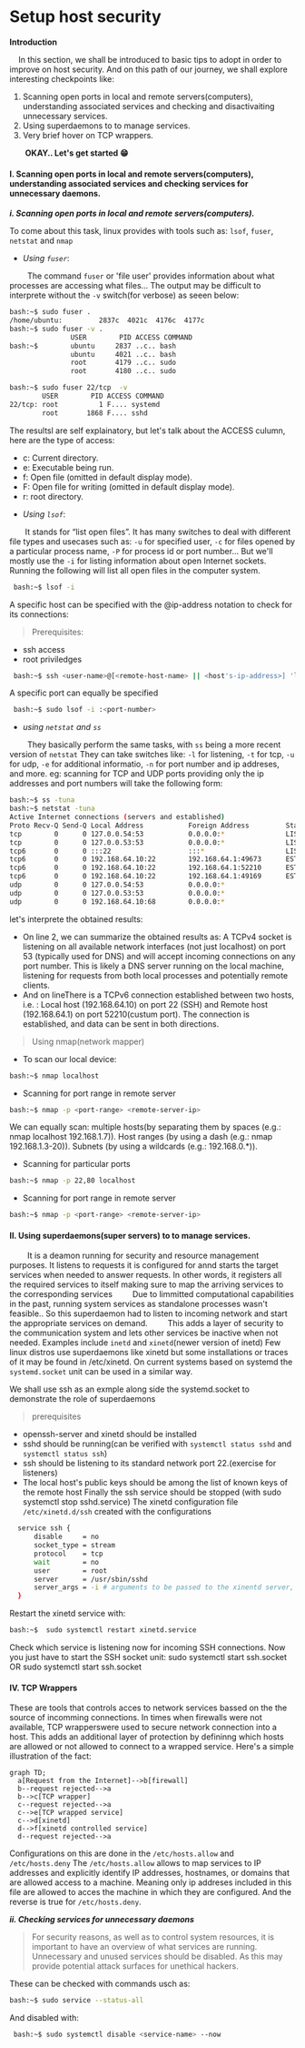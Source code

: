 # Setup host security

**Introduction**

&nbsp; &nbsp; In this section, we shall be introduced to basic tips to adopt in order to improve on host security. And on this path of our journey, we shall explore interesting checkpoints like:
1. Scanning open ports in local and remote servers(computers), understanding associated services and checking and disactivaiting unnecessary services.
1. Using superdaemons to to manage services.
1. Very brief hover on TCP wrappers.
   
&nbsp; &nbsp; &nbsp; &nbsp;**OKAY.. Let's get started :grin:**
#### 
#### I. Scanning open ports in local and remote servers(computers), understanding associated services and checking services for unnecessary daemons.
***i. Scanning open ports in local and remote servers(computers).***

To come about this task, linux provides with tools such as: `lsof`, `fuser`, `netstat` and `nmap`
* *Using `fuser`*:
  
&nbsp; &nbsp; &nbsp; &nbsp; The command `fuser` or 'file user' provides information about what processes are accessing what files...
The output may be difficult to interprete without the `-v` switch(for verbose) as seeen below:
```bash
bash:~$ sudo fuser .
/home/ubuntu:         2837c  4021c  4176c  4177c
bash:~$ sudo fuser -v .
               USER        PID ACCESS COMMAND
bash:~$        ubuntu     2837 ..c.. bash
               ubuntu     4021 ..c.. bash
               root       4179 ..c.. sudo
               root       4180 ..c.. sudo
```
```bash
bash:~$ sudo fuser 22/tcp  -v
        USER        PID ACCESS COMMAND
22/tcp: root          1 F.... systemd
        root       1868 F.... sshd
```
The resultsl are self explainatory, but let's talk about the ACCESS culumn, here are the type of access:
- c:  Current directory.
- e: Executable being run.
- f: Open file (omitted in default display mode).
- F: Open file for writing (omitted in default display mode).
- r: root directory.

* *Using `lsof`*:
  
&nbsp; &nbsp; &nbsp; &nbsp;It stands for “list open files”. It has many switches to deal with different file types and usecases such as: `-u` for specified user, `-c` for files opened by a particular process name, `-P` for process id or port number... But we'll mostly use the `-i` for  listing information about open Internet sockets.
Running the following will list all open files in the computer system.

```bash
 bash:~$ lsof -i
```

A specific host can be specified with the @ip-address notation to check for its connections:
> Prerequisites:
- ssh access
- root priviledges
```bash
 bash:~$ ssh <user-name>@[<remote-host-name> || <host's-ip-address>] 'lsof /path/to/directory'
```
A specific port can equally be specified
```bash
 bash:~$ sudo lsof -i :<port-number>
```
- *using `netstat` and `ss`*
  
&nbsp; &nbsp; &nbsp; &nbsp; They basically perform the same tasks, with `ss` being a more recent version of `netstat`
They can take switches like: `-l` for listening, `-t` for tcp, `-u` for udp, `-e` for additional informatio, `-n` for port number and ip addreses, and more.
eg: scanning for TCP and UDP ports providing only the ip addresses and port numbers will take the following form:
```bash
bash:~$ ss -tuna
bash:~$ netstat -tuna
Active Internet connections (servers and established)
Proto Recv-Q Send-Q Local Address           Foreign Address         State
tcp        0      0 127.0.0.54:53           0.0.0.0:*               LISTEN
tcp        0      0 127.0.0.53:53           0.0.0.0:*               LISTEN
tcp6       0      0 :::22                   :::*                    LISTEN
tcp6       0      0 192.168.64.10:22        192.168.64.1:49673      ESTABLISHED
tcp6       0      0 192.168.64.10:22        192.168.64.1:52210      ESTABLISHED
tcp6       0      0 192.168.64.10:22        192.168.64.1:49169      ESTABLISHED
udp        0      0 127.0.0.54:53           0.0.0.0:*
udp        0      0 127.0.0.53:53           0.0.0.0:*
udp        0      0 192.168.64.10:68        0.0.0.0:*
```
let's interprete the obtained results:
* On line 2, we can summarize the obtained results as: A TCPv4 socket is listening on all available network interfaces (not just localhost) on port 53 (typically used for DNS) and will accept incoming connections on any port number.
 This is likely a DNS server running on the local machine, listening for requests from both local processes and potentially remote clients.
* And on lineThere is a TCPv6 connection established between two hosts, i.e. :
Local host (192.168.64.10) on port 22 (SSH) and Remote host (192.168.64.1) on port 52210(custum port). The connection is established, and data can be sent in both directions.

> Using nmap(network mapper)
- To scan our local device:
```bash
bash:~$ nmap localhost
```

- Scanning for port range in remote server
```bash
bash:~$ nmap -p <port-range> <remote-server-ip>
```
We can equally scan: multiple hosts(by separating them by spaces (e.g.: nmap localhost 192.168.1.7)). 
Host ranges (by using a dash (e.g.: nmap 192.168.1.3-20)).
Subnets (by using a wildcards (e.g.:   192.168.0.*)).
* Scanning for particular ports
```bash
bash:~$ nmap -p 22,80 localhost
```
- Scanning for port range in remote server
```bash
bash:~$ nmap -p <port-range> <remote-server-ip>
```

#### II. Using superdaemons(super servers) to to manage services.

&nbsp; &nbsp; &nbsp; &nbsp; It is a deamon running for security and resource management purposes. It listens to requests it is configured for annd starts the target services when needed to answer requests. In other words, it registers all the required services to itself making sure to map the arriving services to the corresponding services
&nbsp; &nbsp; &nbsp; &nbsp; Due to limmitted computational capabilities in the past, running system services as standalone processes wasn't feasible.. So this superdaemon had to listen to incoming network and start the appropriate services on demand. 
&nbsp; &nbsp; &nbsp; &nbsp; This adds a layer of security to the communication system and lets other services be inactive when not needed. Examples include `inetd` and `xinetd`(newer version of inetd)
Few linux distros use superdaemons like xinetd but some installations or traces of it may be found in /etc/xinetd. On current systems based on systemd the `systemd.socket` unit can be used in a similar way.

We shall use ssh as an exmple along side the systemd.socket to demonstrate the role of superdaemons
> prerequisites
- openssh-server and xinetd should be installed
- sshd should be running(can be verified with ``systemctl status sshd`` and ``systemctl status ssh``)
- ssh should be listening to its standard network port 22.(exercise for listeners)
- The local host's public keys should be among the list of known keys of the remote host
Finally the ssh service should be stopped (with sudo systemctl stop sshd.service)
The xinetd configuration file `/etc/xinetd.d/ssh` created with the configurations
```bash  
  service ssh {
      disable     = no
      socket_type = stream
      protocol    = tcp
      wait        = no
      user        = root
      server      = /usr/sbin/sshd
      server_args = -i # arguments to be passed to the xinentd server, meaning inetd compatible mode
  }
```
  Restart the xinetd service with:
```bash
bash:~$  sudo systemctl restart xinetd.service
```
  Check which service is listening now for incoming SSH connections.
Now you just have to start the SSH socket unit:
sudo systemctl start ssh.socket OR sudo systemctl start ssh.socket


#### IV. TCP Wrappers

These are tools that controls acces to network services bassed on the the source of incomming connections.
In times when firewalls were not available, TCP wrapperswere used to secure network connection into a host. 
This adds an additional layer of protection by defininng which hosts are allowed or not allowed to connect to a wrapped service.
Here's a simple illustration of the fact:
```mermaid
graph TD;
  a[Request from the Internet]-->b[firewall]
  b--request rejected-->a
  b-->c[TCP wrapper]
  c--request rejected-->a
  c-->e[TCP wrapped service]
  c-->d[xinetd]
  d-->f[xinetd controlled service]
  d--request rejected-->a
```
Configurations on this are done in the `/etc/hosts.allow` and `/etc/hosts.deny`
The `/etc/hosts.allow` allows to map services to IP addresses and explicitly identify IP addresses, hostnames, or domains that are allowed access to a machine.
Meaning only ip addreses included in this file are allowed to acces the machine in which they are configured.
And the reverse is true for `/etc/hosts.deny`.

***ii. Checking services for unnecessary daemons***
> For security reasons, as well as to control system resources, it is important to have an overview of what services are running. Unnecessary and unused services should be disabled.
As this may provide potential attack surfaces for unethical hackers.

These can be checked with commands usch as:
```bash
bash:~$ sudo service --status-all
```
And disabled with:
```bash
 bash:~$ sudo systemctl disable <service-name> --now
```
